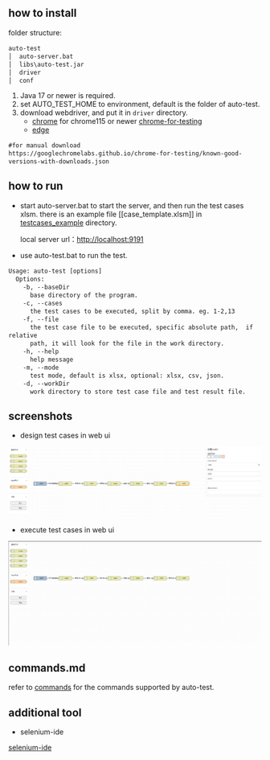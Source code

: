 ## how to install

folder structure:
```
auto-test
│  auto-server.bat
│  libs\auto-test.jar
│  driver
│  conf
```

1. Java 17 or newer is required.
2. set AUTO_TEST_HOME to environment, default is the folder of auto-test.
3. download webdriver, and put it in `driver` directory.
   - [chrome](https://chromedriver.chromium.org/downloads) for chrome115 or newer [chrome-for-testing](https://googlechromelabs.github.io/chrome-for-testing/)
   - [edge](https://developer.microsoft.com/en-us/microsoft-edge/tools/webdriver/)

```
#for manual download
https://googlechromelabs.github.io/chrome-for-testing/known-good-versions-with-downloads.json
```


## how to run

- start auto-server.bat to start the server, and then run the test cases xlsm.
  there is an example file [[case_template.xlsm]] in [testcases_example](doc%2Ftestcases_example) directory.

  local server url：[http://localhost:9191](http://localhost:9191)

- use auto-test.bat to run the test.
```
Usage: auto-test [options]
  Options:
    -b, --baseDir
      base directory of the program.
    -c, --cases
      the test cases to be executed, split by comma. eg. 1-2,13
    -f, --file
      the test case file to be executed, specific absolute path,  if relative
      path, it will look for the file in the work directory.
    -h, --help
      help message
    -m, --mode
      test mode, default is xlsx, optional: xlsx, csv, json.
    -d, --workDir
      work directory to store test case file and test result file.
```

## screenshots

- design test cases in web ui

![design.png](doc/design.png)

- execute test cases in web ui

![execute.gif](doc/execute.gif)

## commands.md

refer to [commands](doc/commands.md) for the commands supported by auto-test.

## additional tool

- selenium-ide

[selenium-ide](https://github.com/SeleniumHQ/selenium-ide/releases)